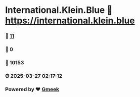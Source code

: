# International.Klein.Blue :link: https://international.klein.blue 
### :page_facing_up: [11](https://international.klein.blue/tag.html) 
### :speech_balloon: 0 
### :hibiscus: 10153 
### :alarm_clock: 2025-03-27 02:17:12 
### Powered by :heart: [Gmeek](https://github.com/Meekdai/Gmeek)

